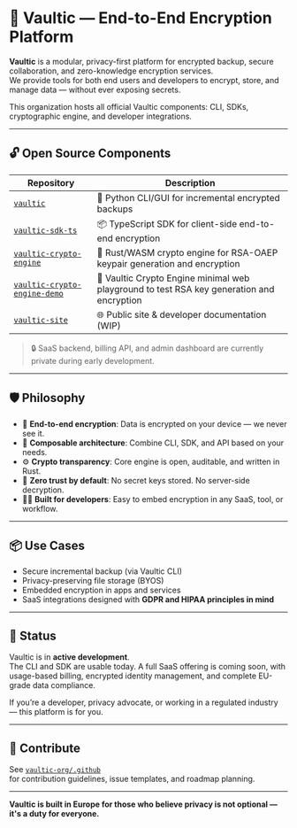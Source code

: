 # 🏢 Vaultic — End-to-End Encryption Platform

**Vaultic** is a modular, privacy-first platform for encrypted backup, secure collaboration, and zero-knowledge encryption services.  
We provide tools for both end users and developers to encrypt, store, and manage data — without ever exposing secrets.

This organization hosts all official Vaultic components: CLI, SDKs, cryptographic engine, and developer integrations.

---

## 🔓 Open Source Components

| Repository                                        | Description |
|---------------------------------------------------|-------------|
| [`vaultic`](https://github.com/vaultic-org/vaultic)                     | 🐍 Python CLI/GUI for incremental encrypted backups |
| [`vaultic-sdk-ts`](https://github.com/vaultic-org/vaultic-sdk-ts)     | 📦 TypeScript SDK for client-side end-to-end encryption |
| [`vaultic-crypto-engine`](https://github.com/vaultic-org/vaultic-crypto-engine) | 🦀 Rust/WASM crypto engine for RSA-OAEP keypair generation and encryption |
| [`vaultic-crypto-engine-demo`](https://github.com/vaultic-org/vaultic-crypto-engine-demo) | 🔐 Vaultic Crypto Engine minimal web playground to test RSA key generation and encryption |
| [`vaultic-site`](https://github.com/vaultic-org/vaultic-site)         | 🌐 Public site & developer documentation (WIP) |

> 🔒 SaaS backend, billing API, and admin dashboard are currently private during early development.

---

## 🛡 Philosophy

- 🔐 **End-to-end encryption**: Data is encrypted on your device — we never see it.
- 🧱 **Composable architecture**: Combine CLI, SDK, and API based on your needs.
- ⚙️ **Crypto transparency**: Core engine is open, auditable, and written in Rust.
- 🧠 **Zero trust by default**: No secret keys stored. No server-side decryption.
- 🧑‍💻 **Built for developers**: Easy to embed encryption in any SaaS, tool, or workflow.

---

## 📦 Use Cases

- Secure incremental backup (via Vaultic CLI)
- Privacy-preserving file storage (BYOS)
- Embedded encryption in apps and services
- SaaS integrations designed with **GDPR and HIPAA principles in mind**

---

## 🚧 Status

Vaultic is in **active development**.  
The CLI and SDK are usable today. A full SaaS offering is coming soon, with usage-based billing, encrypted identity management, and complete EU-grade data compliance.

If you’re a developer, privacy advocate, or working in a regulated industry — this platform is for you.

---

## 🤝 Contribute

See [`vaultic-org/.github`](https://github.com/vaultic-org/.github)  
for contribution guidelines, issue templates, and roadmap planning.

---

**Vaultic is built in Europe for those who believe privacy is not optional — it's a duty for everyone.**
